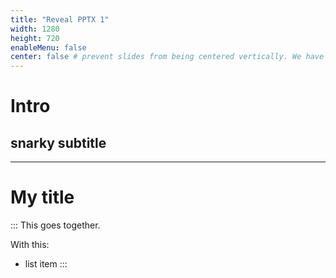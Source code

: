 ```yaml
---
title: "Reveal PPTX 1"
width: 1280
height: 720
enableMenu: false
center: false # prevent slides from being centered vertically. We have own css that positions stuff in absolute values
---
```


<!-- .slide: data-layout="celestial/001_Master1-Layout1-title-Title-Slide" -->

# Intro

## snarky subtitle

---

<!-- .slide: data-layout="celestial/008_Master1-Layout8-objTx-Content-with-Caption" -->

# My title

:::
This goes together.

With this:
* list item
:::
